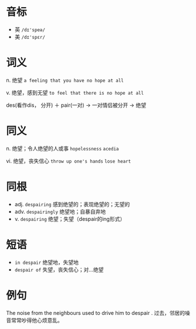 # 音标

- 英 `/dɪ'speə/`
- 美 `/dɪ'spɛr/`

# 词义

n. 绝望
`a feeling that you have no hope at all`

v. 绝望，感到无望
`to feel that there is no hope at all`



des(看作dis， 分开) ＋ pair(一对) → 一对情侣被分开 → 绝望

# 同义

n. 绝望；令人绝望的人或事
`hopelessness` `acedia`

vi. 绝望，丧失信心
`throw up one's hands` `lose heart`

# 同根

- adj. `despairing` 感到绝望的；表现绝望的；无望的
- adv. `despairingly` 绝望地；自暴自弃地
- v. `despairing` 绝望；失望（despair的ing形式）

# 短语

- `in despair` 绝望地，失望地
- `despair of` 失望，丧失信心；对…绝望

# 例句

The noise from the neighbours used to drive him to despair .
过去，邻居的噪音常常吵得他心烦意乱。


